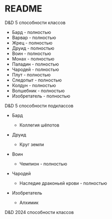 # README

D&D 5 способности классов

- Бард - полностью
- Варвар - полностью
- Жрец - полностью
- Друид - полностью
- Воин - полностью
- Монах - полностью
- Паладин - полностью
- Чародей - полностью
- Плут - полностью
- Следопыт - полностью
- Колдун - полностью
- Волшебник - полностью
- Изобретатель - полностью

D&D 5 способности подклассов

- Бард
  - Коллегия шёпотов

- Друид
  - Круг земли

- Воин
  - Чемпион - полностью

- Чародей
  - Наследие драконьей крови - полностью

- Изобретатель
  - Алхимик

D&D 2024 способности классов
